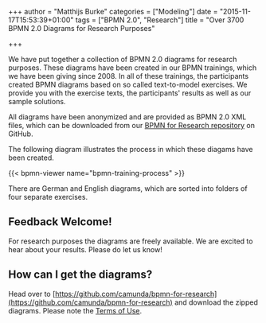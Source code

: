 +++
author = "Matthijs Burke"
categories = ["Modeling"]
date = "2015-11-17T15:53:39+01:00"
tags = ["BPMN 2.0", "Research"]
title = "Over 3700 BPMN 2.0 Diagrams for Research Purposes"

+++

We have put together a collection of BPMN 2.0 diagrams for research purposes. These diagrams have been created in our BPMN trainings, which we have been giving since 2008. In all of these trainings, the participants created BPMN diagrams based on so called text-to-model exercises. We provide you with the exercise texts, the participants' results as well as our sample solutions.

All diagrams have been anonymized and are provided as BPMN 2.0 XML files, which can be downloaded from our [BPMN for Research repository](https://github.com/camunda/bpmn-for-research) on GitHub. 

The following diagram illustrates the process in which these diagams have been created.

{{< bpmn-viewer name="bpmn-training-process" >}}

There are German and English diagrams, which are sorted into folders of four separate exercises.

## Feedback Welcome!

For research purposes the diagrams are freely available. We are excited to hear about your results. Please do let us know!

## How can I get the diagrams?

Head over to [https://github.com/camunda/bpmn-for-research](https://github.com/camunda/bpmn-for-research) and download the zipped diagrams. Please note the [Terms of Use](https://github.com/camunda/bpmn-for-research#terms-of-use).
